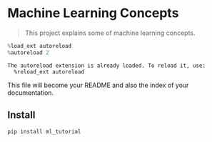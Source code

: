 # Machine Learning Concepts
> This project explains some of machine learning concepts.


```python
%load_ext autoreload
%autoreload 2
```

    The autoreload extension is already loaded. To reload it, use:
      %reload_ext autoreload


This file will become your README and also the index of your documentation.

## Install

`pip install ml_tutorial`
